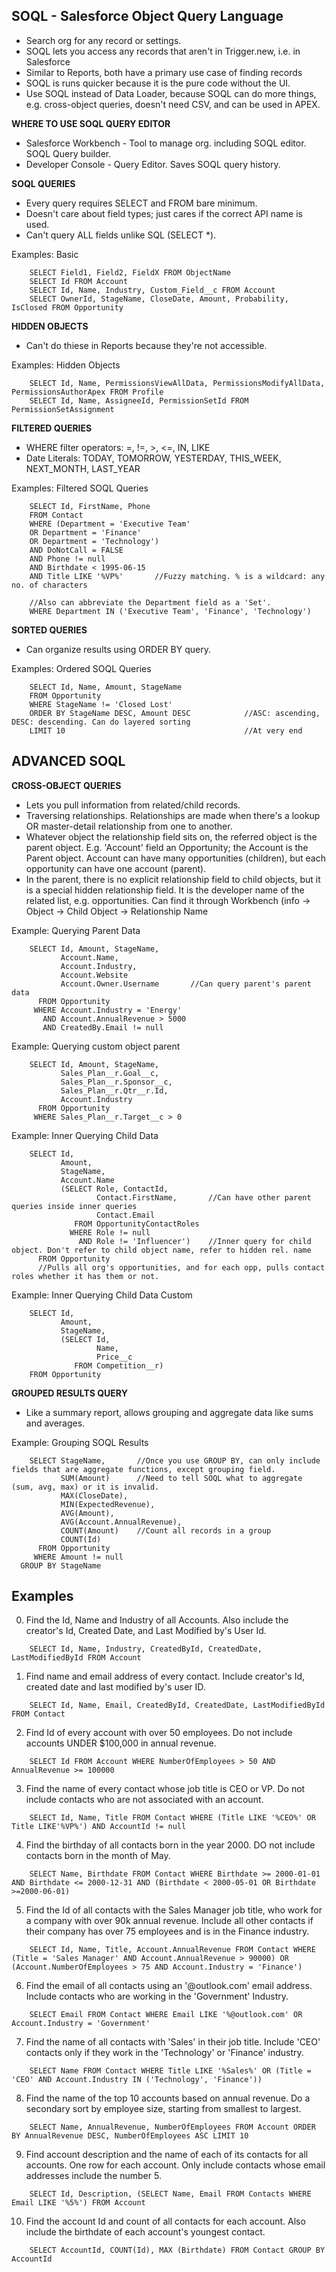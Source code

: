 ## **SOQL - Salesforce Object Query Language**


- Search org for any record or settings.
- SOQL lets you access any records that aren't in Trigger.new, i.e. in Salesforce
- Similar to Reports, both have a primary use case of finding records
- SOQL is runs quicker because it is the pure code without the UI.
- Use SOQL instead of Data Loader, because SOQL can do more things, e.g. cross-object queries, doesn't need CSV, and can be used in APEX.
	

**WHERE TO USE SOQL QUERY EDITOR**	
- Salesforce Workbench - Tool to manage org. including SOQL editor. SOQL Query builder.
- Developer Console - Query Editor. Saves SOQL query history.
	

**SOQL QUERIES**
- Every query requires SELECT and FROM bare minimum.
- Doesn't care about field types; just cares if the correct API name is used.
- Can't query ALL fields unlike SQL (SELECT *).

Examples: Basic
```Apex
	SELECT Field1, Field2, FieldX FROM ObjectName
	SELECT Id FROM Account
	SELECT Id, Name, Industry, Custom_Field__c FROM Account
	SELECT OwnerId, StageName, CloseDate, Amount, Probability, IsClosed FROM Opportunity
```


**HIDDEN OBJECTS**
- Can't do thiese in Reports because they're not accessible.

Examples: Hidden Objects
```Apex
	SELECT Id, Name, PermissionsViewAllData, PermissionsModifyAllData, PermissionsAuthorApex FROM Profile
	SELECT Id, Name, AssigneeId, PermissionSetId FROM PermissionSetAssignment
```


**FILTERED QUERIES**
- WHERE filter operators: =, !=, >, <=, IN, LIKE
- Date Literals: TODAY, TOMORROW, YESTERDAY, THIS_WEEK, NEXT_MONTH, LAST_YEAR

Examples: Filtered SOQL Queries
```Apex
	SELECT Id, FirstName, Phone 
	FROM Contact 
	WHERE (Department = 'Executive Team'
	OR Department = 'Finance'
	OR Department = 'Technology')
	AND DoNotCall = FALSE 
	AND Phone != null
	AND Birthdate < 1995-06-15
	AND Title LIKE '%VP%'		//Fuzzy matching. % is a wildcard: any no. of characters
	
	//Also can abbreviate the Department field as a 'Set'.
	WHERE Department IN ('Executive Team', 'Finance', 'Technology')
```
 
 
**SORTED QUERIES**
- Can organize results using ORDER BY query.

Examples: Ordered SOQL Queries
```Apex
	SELECT Id, Name, Amount, StageName
	FROM Opportunity
	WHERE StageName != 'Closed Lost'
	ORDER BY StageName DESC, Amount DESC			//ASC: ascending, DESC: descending. Can do layered sorting
	LIMIT 10										//At very end
```
	
	
## **ADVANCED SOQL**
	
**CROSS-OBJECT QUERIES**
- Lets you pull information from related/child records. 
- Traversing relationships. Relationships are made when there's a lookup OR master-detail relationship from one to another.
- Whatever object the relationship field sits on, the referred object is the parent object. E.g. 'Account' field an Opportunity; the Account is the Parent object. Account can have many opportunities (children), but each opportunity can have one account (parent).
- In the parent, there is no explicit relationship field to child objects, but it is a special hidden relationship field. It is the developer name of the related list, e.g. opportunities. Can find it through Workbench (info -> Object -> Child Object -> Relationship Name

Example: Querying Parent Data
```Apex
	SELECT Id, Amount, StageName,
		   Account.Name,
		   Account.Industry,
		   Account.Website
		   Account.Owner.Username		//Can query parent's parent data
	  FROM Opportunity
	 WHERE Account.Industry = 'Energy'
	   AND Account.AnnualRevenue > 5000
	   AND CreatedBy.Email != null
```


Example: Querying custom object parent
```Apex
	SELECT Id, Amount, StageName,
		   Sales_Plan__r.Goal__c,
		   Sales_Plan__r.Sponsor__c,
		   Sales_Plan__r.Qtr__r.Id,
		   Account.Industry
	  FROM Opportunity
	 WHERE Sales_Plan__r.Target__c > 0
```


Example: Inner Querying Child Data
```Apex
	SELECT Id,
		   Amount, 
		   StageName,
		   Account.Name
		   (SELECT Role, ContactId,
		   		   Contact.FirstName,		//Can have other parent queries inside inner queries
				   Contact.Email
	  	      FROM OpportunityContactRoles
		     WHERE Role != null
		       AND Role != 'Influencer')	//Inner query for child object. Don't refer to child object name, refer to hidden rel. name
	  FROM Opportunity
	  //Pulls all org's opportunities, and for each opp, pulls contact roles whether it has them or not.
```


Example: Inner Querying Child Data Custom
```Apex
	SELECT Id,
		   Amount,
		   StageName,
		   (SELECT Id,
		           Name,
				   Price__c
			  FROM Competition__r)
	FROM Opportunity
```		   


**GROUPED RESULTS QUERY**
- Like a summary report, allows grouping and aggregate data like sums and averages.

Example: Grouping SOQL Results
```Apex
	SELECT StageName,		//Once you use GROUP BY, can only include fields that are aggregate functions, except grouping field.
		   SUM(Amount)		//Need to tell SOQL what to aggregate (sum, avg, max) or it is invalid.
		   MAX(CloseDate),
		   MIN(ExpectedRevenue),
		   AVG(Amount),
		   AVG(Account.AnnualRevenue),
		   COUNT(Amount)	//Count all records in a group
		   COUNT(Id)
	  FROM Opportunity
	 WHERE Amount != null
  GROUP BY StageName
```


## **Examples**
0. Find the Id, Name and Industry of all Accounts. Also include the creator's Id, Created Date, and Last Modified by's User Id.
```Apex
	SELECT Id, Name, Industry, CreatedById, CreatedDate, LastModifiedById FROM Account
```

1. Find name and email address of every contact. Include creator's Id, created date and last modified by's user ID.
```Apex
	SELECT Id, Name, Email, CreatedById, CreatedDate, LastModifiedById FROM Contact
```

2. Find Id of every account with over 50 employees. Do not include accounts UNDER $100,000 in annual revenue.
```Apex
	SELECT Id FROM Account WHERE NumberOfEmployees > 50 AND AnnualRevenue >= 100000
```

3. Find the name of every contact whose job title is CEO or VP. Do not include contacts who are not associated with an account.
```Apex
	SELECT Id, Name, Title FROM Contact WHERE (Title LIKE '%CEO%' OR Title LIKE'%VP%') AND AccountId != null
```

4. Find the birthday of all contacts born in the year 2000. DO not include contacts born in the month of May.
```Apex
	SELECT Name, Birthdate FROM Contact WHERE Birthdate >= 2000-01-01 AND Birthdate <= 2000-12-31 AND (Birthdate < 2000-05-01 OR Birthdate >=2000-06-01)
```

5. Find the Id of all contacts with the Sales Manager job title, who work for a company with over 90k annual revenue. Include all other contacts if their company has over 75 employees and is in the Finance industry.
```Apex
	SELECT Id, Name, Title, Account.AnnualRevenue FROM Contact WHERE (Title = 'Sales Manager' AND Account.AnnualRevenue > 90000) OR (Account.NumberOfEmployees > 75 AND Account.Industry = 'Finance')
```

6. Find the email of all contacts using an '@outlook.com' email address. Include contacts who are working in the 'Government' Industry.
```Apex
	SELECT Email FROM Contact WHERE Email LIKE '%@outlook.com' OR Account.Industry = 'Government'
```

7. Find the name of all contacts with 'Sales' in their job title. Include 'CEO' contacts only if they work in the 'Technology' or 'Finance' industry.
```Apex
	SELECT Name FROM Contact WHERE Title LIKE '%Sales%' OR (Title = 'CEO' AND Account.Industry IN ('Technology', 'Finance'))
```
8. Find the name of the top 10 accounts based on annual revenue. Do a secondary sort by employee size, starting from smallest to largest.
```Apex
	SELECT Name, AnnualRevenue, NumberOfEmployees FROM Account ORDER BY AnnualRevenue DESC, NumberOfEmployees ASC LIMIT 10
```

9. Find account description and the name of each of its contacts for all accounts. One row for each account. Only include contacts whose email addresses include the number 5.
```Apex
	SELECT Id, Description, (SELECT Name, Email FROM Contacts WHERE Email LIKE '%5%') FROM Account
```

10. Find the account Id and count of all contacts for each account. Also include the birthdate of each account's youngest contact.
```Apex
	SELECT AccountId, COUNT(Id), MAX (Birthdate) FROM Contact GROUP BY AccountId
```
